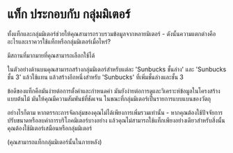 # แท็ก ประกอบกับ กลุ่มมิเตอร์

ทั้งแท็กและกลุ่มมิเตอร์ช่วยให้คุณสามารถรวบรวมข้อมูลจากหลายมิเตอร์ - ดังนั้นความแตกต่างคืออะไรและเราควรใช้แท็กหรือกลุ่มมิเตอร์เมื่อไหร่?

มีสถานที่มากมายที่คุณสามารถเลือกใช้ได้

ในตัวอย่างด้านบนคุณสามารถสร้างกลุ่มมิเตอร์สำหรับแต่ละ 'Sunbucks ชั้นล่าง' และ 'Sunbucks ชั้น 3' แล้วใช้แทน แล้วสร้างอีกหนึ่งสำหรับ 'Sunbucks' ที่เพิ่มชั้นล่างและชั้น 3

ข้อดีของแท็กคือมันง่ายต่อการตั้งค่าและกำหนดค่า มันยังง่ายต่อการดูและวิเคราะห์ข้อมูลในโครงสร้างแบบต้นไม้ มันให้คุณมีความสัมพันธ์ที่ชัดเจน ในขณะที่กลุ่มมิเตอร์เป็นรายการแบบแบนของวัตถุ

อย่างไรก็ตาม หากตรรกะการจัดกลุ่มของคุณไม่ได้เพียงการเพิ่มรวมเท่านั้น - หากคุณต้องใช้ปัจจัยการปรับขนาดหรือลบค่าการบริโภคมิเตอร์บางอย่าง แล้วคุณไม่สามารถใช้แท็กเพียงอย่างเดียวสำหรับสิ่งนั้น คุณต้องใช้มิเตอร์เสมือนหรือกลุ่มมิเตอร์

(คุณสามารถแท็กกลุ่มมิเตอร์นั้นในภายหลัง)
